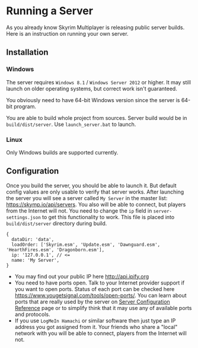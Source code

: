 # Running a Server

As you already know Skyrim Multiplayer is releasing public server builds. Here is an instruction on running your own server.

## Installation

### Windows

The server requires `Windows 8.1` / `Windows Server 2012` or higher. It may still launch on older operating systems, but correct work isn't guaranteed.

You obviously need to have 64-bit Windows version since the server is 64-bit program.

You are able to build whole project from sources. Server build would be in `build/dist/server`. Use `launch_server.bat` to launch.

### Linux

Only Windows builds are supported currently.

## Configuration

Once you build the server, you should be able to launch it. But default config values are only usable to verify that server works. After launching the server you will see a server called `My Server` in the master list: https://skymp.io/api/servers. You also will be able to connect, but players from the Internet will not. You need to change the `ip` field in `server-settings.json` to get this functionality to work. This file is placed into `build/dist/server` directory during build.

```json5
{
  dataDir: 'data',
  loadOrder: ['Skyrim.esm', 'Update.esm', 'Dawnguard.esm', 'HearthFires.esm', 'Dragonborn.esm'],
  ip: '127.0.0.1', // <=
  name: 'My Server',
}
```

- You may find out your public IP here http://api.ipify.org
- You need to have ports open. Talk to your Internet provider support if you want to open ports. Status of each port can be checked here https://www.yougetsignal.com/tools/open-ports/. You can learn about ports that are really used by the server on [Server Configuration Reference](docs_server_configuration_reference.md) page or to simplify think that it may use any of available ports and protocols.
- If you use `LogMeIn Hamachi` or similar software then just type an IP address you got assigned from it. Your friends who share a "local" network with you will be able to connect, players from the Internet will not.
